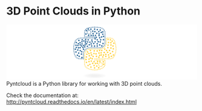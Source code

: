 # 3D Point Clouds in Python
![pyntcloud Logo](/docs/pyntcloud_logo.png)
Pyntcloud is a Python library for working with 3D point clouds.

Check the documentation at: http://pyntcloud.readthedocs.io/en/latest/index.html

